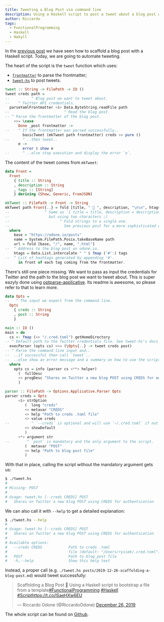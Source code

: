 ```yaml
---
title: Tweeting a Blog Post via command line
description: Using a Haskell script to post a tweet about a blog post with a frontmatter as used in Jekyll markdown files.
author: Riccardo
tags:
  - FunctionalProgramming
  - Haskell
  - Hakyll
---
```


In the [previous post](https://odone.io/posts/2019-12-26-scaffolding-a-blog-post.html) we have seen how to scaffold a blog post with a Haskell script. Today, we are going to automate tweeting.

The heart of the script is the `tweet` function which uses:

- [`frontmatter`](http://hackage.haskell.org/package/frontmatter) to parse the frontmatter;
- [`tweet-hs`](http://hackage.haskell.org/package/tweet-hs) to post tweets.

```hs
tweet :: String -> FilePath -> IO ()
tweet creds path =
--          ^ Blog post we want to tweet about.
--    ^ Twitter API credentials.
  parseYamlFrontmatter <$> Data.ByteString.readFile path
--                         ^ Read the blog post.
-- ^ Parse the frontmatter of the blog post.
    >>= \case
      Done _post frontmatter ->
--    ^ If the frontmatter was parsed successfully..
        basicTweet (mkTweet path frontmatter) creds >> pure ()
--      ^ ..then tweet..
      e ->
        error $ show e
--      ^ ..else stop execution and display the error `e`.
```

The content of the tweet comes from `mkTweet`:

```hs
data Front =
  Front
    { title :: String
    , description :: String
    , tags :: [String]
    } deriving (Show, Generic, FromJSON)

mkTweet :: FilePath -> Front -> String
mkTweet path Front{..} = fold [title, " 📒 ", description, "\n\n", htags, "\n\n", url]
--                ^ Same as `{ title = title, description = description, tags = tags }`
--                  but using two characters ;)
--                       ^ Fold strings to a single one.
--                         See previous post for a more sophisticated explanation!
  where
    base = "https://odone.io/posts"
    name = System.FilePath.Posix.takeBaseName path
    url = fold [base, "/", name, ".html"]
--  ^ Address to the blog post on odone.io.
    htags = Data.List.intercalate " " $ fmap ('#':) tags
--  ^ List of hashtags generated by appending '#'.
      in front of each tag coming from the frontmatter.
```

There's still one piece missing. We want to pass as input the credentials for Twitter and the path to the blog post we want to tweet about. This is super eazyly done using [optparse-applicative](https://hackage.haskell.org/package/optparse-applicative). Its readme is awesome, so please refer to that to learn more.

```hs
data Opts =
--   ^ The input we expect from the command line.
  Opts
    { creds :: String
    , post :: String
    }

main :: IO ()
main = do
  cs <- fmap (<> "/.cred.toml") getHomeDirectory
-- ^ Default path to the Twitter credentials file. See tweet-hs's docs for more info.
  execParser (opts cs) >>= (\Opts{..} -> tweet creds post)
-- ^ Parse the command line input and..
--  ..if successful then call `tweet`..
--  ..else show an error message and a summary on how to use the script correctly.
  where
    opts cs = info (parser cs <**> helper)
      (  fullDesc
      <> progDesc "Shares on Twitter a new blog POST using CREDS for authentication"
      )

parser :: FilePath -> Options.Applicative.Parser Opts
parser creds = Opts
      <$> strOption
         (  long "creds"
         <> metavar "CREDS"
         <> help "Path to creds .toml file"
         <> value creds
--          ^ `--creds` is optional and will use `~/.cred.toml` if not passed as input.
         <> showDefault
         )
      <*> argument str
--        ^ `post` is mandatory and the only argument to the script.
         (  metavar "POST"
         <> help "Path to blog post file"
         )
```

With that in place, calling the script without the mandatory argument gets us:

```bash
$ ./tweet.hs
#
# Missing: POST
#
# Usage: tweet.hs [--creds CREDS] POST
#   Shares on Twitter a new blog POST using CREDS for authentication
```

We can also call it with `--help` to get a detailed explanation:

```bash
$ ./tweet.hs --help
#
# Usage: tweet.hs [--creds CREDS] POST
#   Shares on Twitter a new blog POST using CREDS for authentication
#
# Available options:
#   --creds CREDS            Path to creds .toml
#                            file (default: "/Users/rysiek/.cred.toml")
#   POST                     Path to blog post file
#   -h,--help                Show this help text
```

Instead, a proper call (e.g. `./tweet.hs posts/2019-12-26-scaffolding-a-blog-post.md`) would tweet successfully:

<blockquote class="twitter-tweet"><p lang="en" dir="ltr">Scaffolding a Blog Post 📒 Using a Haskell script to bootstrap a file from a template<a href="https://twitter.com/hashtag/FunctionalProgramming?src=hash&amp;ref_src=twsrc%5Etfw">#FunctionalProgramming</a> <a href="https://twitter.com/hashtag/Haskell?src=hash&amp;ref_src=twsrc%5Etfw">#Haskell</a> <a href="https://twitter.com/hashtag/Script?src=hash&amp;ref_src=twsrc%5Etfw">#Script</a><a href="https://t.co/lSaeHXw6EU">https://t.co/lSaeHXw6EU</a></p>&mdash; Riccardo Odone (@RiccardoOdone) <a href="https://twitter.com/RiccardoOdone/status/1210205367155773442?ref_src=twsrc%5Etfw">December 26, 2019</a></blockquote> <script async src="https://platform.twitter.com/widgets.js" charset="utf-8"></script>

The whole script can be found on [Github](https://github.com/3v0k4/contact-page/blob/7f9f7c70dd9c0a1970d596da80979e44666b9c7c/blog/tweet.hs).
